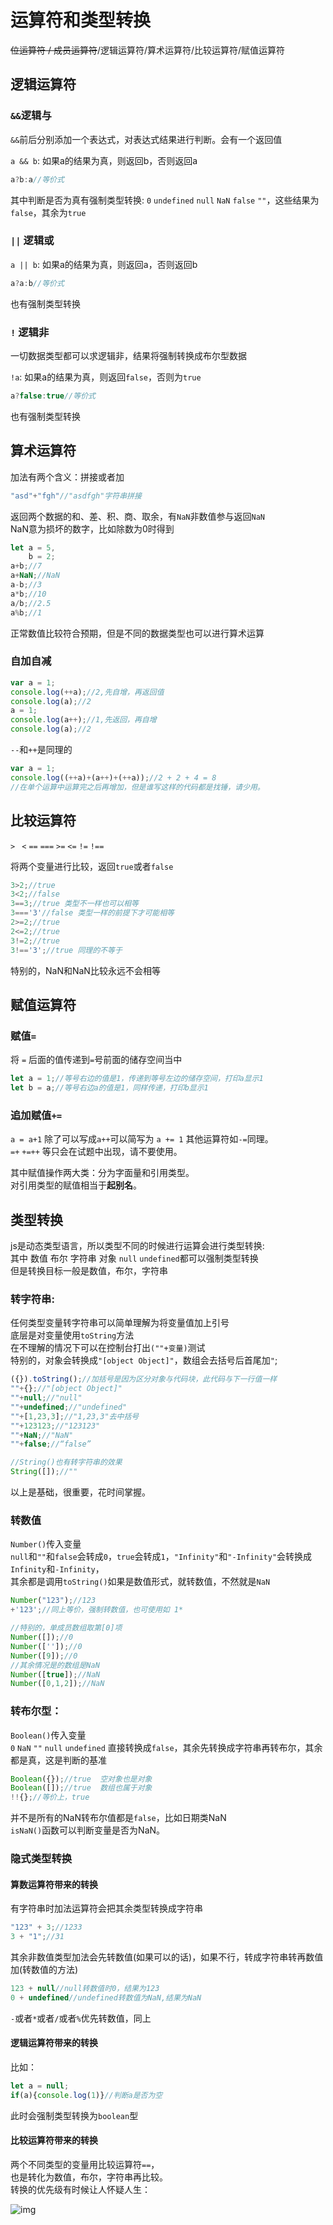 # 运算符和类型转换

~~位运算符 / 成员运算符~~/逻辑运算符/算术运算符/比较运算符/赋值运算符

## 逻辑运算符

### `&&`逻辑与

`&&`前后分别添加一个表达式，对表达式结果进行判断。会有一个返回值

`a && b`:    如果a的结果为真，则返回b，否则返回a

```js
a?b:a//等价式
```

其中判断是否为真有强制类型转换: `0` `undefined` `null` `NaN` `false` `""`，这些结果为`false`，其余为`true`

### `||` 逻辑或

`a || b`:    如果a的结果为真，则返回a，否则返回b

```js
a?a:b//等价式
```

也有强制类型转换

### `!` 逻辑非

一切数据类型都可以求逻辑非，结果将强制转换成布尔型数据

`!a`:    如果a的结果为真，则返回`false`，否则为`true`

```js
a?false:true//等价式
```

也有强制类型转换

## 算术运算符

加法有两个含义：拼接或者加

```js
"asd"+"fgh"//"asdfgh"字符串拼接
```

返回两个数据的和、差、积、商、取余，有`NaN`非数值参与返回`NaN`    
NaN意为损坏的数字，比如除数为0时得到

```js
let a = 5,
    b = 2;
a+b;//7
a+NaN;//NaN
a-b;//3
a*b;//10
a/b;//2.5
a%b;//1
```

正常数值比较符合预期，但是不同的数据类型也可以进行算术运算

### 自加自减

```js
var a = 1;
console.log(++a);//2,先自增，再返回值
console.log(a);//2
a = 1;
console.log(a++);//1,先返回，再自增
console.log(a);//2
```

`--`和`++`是同理的

```js
var a = 1;
console.log((++a)+(a++)+(++a));//2 + 2 + 4 = 8
//在单个运算中运算完之后再增加，但是谁写这样的代码都是找锤，请少用。
```

## 比较运算符

 `>` ` <` `==`  `===`  `>=` `<=` `!=` `!==`

将两个变量进行比较，返回`true`或者`false`

```js
3>2;//true
3<2;//false
3==3;//true 类型不一样也可以相等
3==='3'//false 类型一样的前提下才可能相等
2>=2;//true
2<=2;//true
3!=2;//true
3!=='3';//true 同理的不等于
```

特别的，NaN和NaN比较永远不会相等

## 赋值运算符

### 赋值`=`

将 `=` 后面的值传递到`=`号前面的储存空间当中

```js
let a = 1;//等号右边的值是1，传递到等号左边的储存空间，打印a显示1
let b = a;//等号右边a的值是1，同样传递，打印b显示1
```

### 追加赋值`+=`

`a = a+1`  除了可以写成`a++`可以简写为 `a += 1`  其他运算符如`-=`同理。    
`=+`  `+=++` 等只会在试题中出现，请不要使用。

其中赋值操作两大类：分为字面量和引用类型。    
对引用类型的赋值相当于**起别名**。

## 类型转换

js是动态类型语言，所以类型不同的时候进行运算会进行类型转换:     
其中 数值 布尔 字符串 对象 `null` `undefined`都可以强制类型转换    
但是转换目标一般是数值，布尔，字符串

### 转字符串:

任何类型变量转字符串可以简单理解为将变量值加上引号    
底层是对变量使用`toString`方法   
在不理解的情况下可以在控制台打出`(""+变量)`测试    
特别的，对象会转换成`"[object Object]"`，数组会去括号后首尾加`"`;

```js
({}).toString();//加括号是因为区分对象与代码块，此代码与下一行值一样
""+{};//"[object Object]"
""+null;//"null"
""+undefined;//"undefined"
""+[1,23,3];//"1,23,3"去中括号
""+123123;//"123123"
""+NaN;//"NaN"
""+false;//“false”

//String()也有转字符串的效果
String([]);//""
```

以上是基础，很重要，花时间掌握。

### 转数值

`Number()`传入变量    
`null`和`""`和`false`会转成`0`，`true`会转成`1`，`"Infinity"`和`"-Infinity"`会转换成`Infinity`和`-Infinity`，    
其余都是调用`toString()`如果是数值形式，就转数值，不然就是`NaN`

```js
Number("123");//123
+'123';//同上等价，强制转数值，也可使用如 1*

//特别的，单成员数组取第[0]项
Number([]);//0
Number(['']);//0
Number([9]);//0
//其余情况是的数组是NaN
Number([true]);//NaN
Number([0,1,2]);//NaN
```

### 转布尔型：

`Boolean()`传入变量    
`0` `NaN`  `""` `null` `undefined` 直接转换成`false`，其余先转换成字符串再转布尔，其余都是真，这是判断的基准

```js
Boolean({});//true  空对象也是对象
Boolean([]);//true  数组也属于对象
!!{};//等价上，true
```

并不是所有的NaN转布尔值都是`false`，比如日期类NaN    
`isNaN()`函数可以判断变量是否为NaN。

### 隐式类型转换

#### 算数运算符带来的转换

有字符串时加法运算符会把其余类型转换成字符串

```js
"123" + 3;//1233
3 + "1";//31
```

其余非数值类型加法会先转数值(如果可以的话)，如果不行，转成字符串转再数值加(转数值的方法)

```js
123 + null//null转数值时0，结果为123
0 + undefined//undefined转数值为NaN,结果为NaN
```

`-`或者`*`或者`/`或者`%`优先转数值，同上

#### 逻辑运算符带来的转换

比如：

```js
let a = null;
if(a){console.log(1)}//判断a是否为空
```

此时会强制类型转换为`boolean`型

#### 比较运算符带来的转换

两个不同类型的变量用比较运算符`==`，    
也是转化为数值，布尔，字符串再比较。    
转换的优先级有时候让人怀疑人生：

![img](../.vuepress/public/img/eq.jpg)
